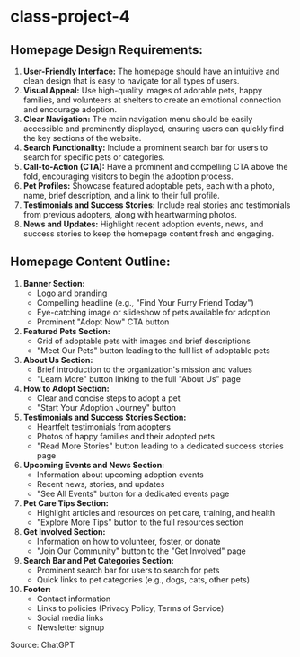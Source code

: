 # class-project-4

## **Homepage Design Requirements:**

1. **User-Friendly Interface:** The homepage should have an intuitive and clean design that is easy to navigate for all types of users.
2. **Visual Appeal:** Use high-quality images of adorable pets, happy families, and volunteers at shelters to create an emotional connection and encourage adoption.
3. **Clear Navigation:** The main navigation menu should be easily accessible and prominently displayed, ensuring users can quickly find the key sections of the website.
4. **Search Functionality:** Include a prominent search bar for users to search for specific pets or categories.
5. **Call-to-Action (CTA):** Have a prominent and compelling CTA above the fold, encouraging visitors to begin the adoption process.
6. **Pet Profiles:** Showcase featured adoptable pets, each with a photo, name, brief description, and a link to their full profile.
7. **Testimonials and Success Stories:** Include real stories and testimonials from previous adopters, along with heartwarming photos.
8. **News and Updates:** Highlight recent adoption events, news, and success stories to keep the homepage content fresh and engaging.

## **Homepage Content Outline:**

1. **Banner Section:**
    - Logo and branding
    - Compelling headline (e.g., "Find Your Furry Friend Today")
    - Eye-catching image or slideshow of pets available for adoption
    - Prominent "Adopt Now" CTA button
2. **Featured Pets Section:**
    - Grid of adoptable pets with images and brief descriptions
    - "Meet Our Pets" button leading to the full list of adoptable pets
3. **About Us Section:**
    - Brief introduction to the organization's mission and values
    - "Learn More" button linking to the full "About Us" page
4. **How to Adopt Section:**
    - Clear and concise steps to adopt a pet
    - "Start Your Adoption Journey" button
5. **Testimonials and Success Stories Section:**
    - Heartfelt testimonials from adopters
    - Photos of happy families and their adopted pets
    - "Read More Stories" button leading to a dedicated success stories page
6. **Upcoming Events and News Section:**
    - Information about upcoming adoption events
    - Recent news, stories, and updates
    - "See All Events" button for a dedicated events page
7. **Pet Care Tips Section:**
    - Highlight articles and resources on pet care, training, and health
    - "Explore More Tips" button to the full resources section
8. **Get Involved Section:**
    - Information on how to volunteer, foster, or donate
    - "Join Our Community" button to the "Get Involved" page
9. **Search Bar and Pet Categories Section:**
    - Prominent search bar for users to search for pets
    - Quick links to pet categories (e.g., dogs, cats, other pets)
10. **Footer:**
    - Contact information
    - Links to policies (Privacy Policy, Terms of Service)
    - Social media links
    - Newsletter signup

Source: ChatGPT